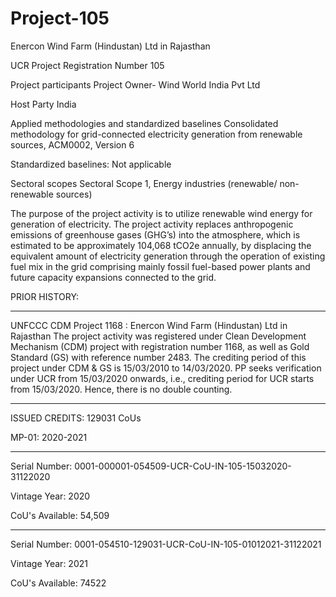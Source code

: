 # Project-105
Enercon Wind Farm (Hindustan) Ltd in Rajasthan

UCR Project Registration Number 105

Project participants Project Owner- Wind World India Pvt Ltd

Host Party India

Applied methodologies and standardized
baselines
Consolidated methodology for grid-connected
electricity generation from renewable sources,
ACM0002, Version 6

Standardized baselines: Not applicable

Sectoral scopes Sectoral Scope 1, Energy industries (renewable/
non-renewable sources)

The purpose of the project activity is to utilize renewable wind energy for generation of electricity. 
The project activity replaces anthropogenic emissions of greenhouse gases (GHG’s) into the atmosphere, 
which is estimated to be approximately 104,068 tCO2e annually, by displacing the equivalent amount of 
electricity generation through the operation of existing fuel mix in the grid comprising mainly fossil fuel-based power plants and future capacity expansions connected to the grid.

PRIOR HISTORY: 
______________
UNFCCC CDM Project 1168 : Enercon Wind Farm (Hindustan) Ltd in Rajasthan
The project activity was registered under Clean Development Mechanism (CDM) project with
registration number 1168, as well as Gold Standard (GS) with reference number 2483. The crediting
period of this project under CDM & GS is 15/03/2010 to 14/03/2020. PP seeks verification under
UCR from 15/03/2020 onwards, i.e., crediting period for UCR starts from 15/03/2020. Hence, there
is no double counting.
___________________
ISSUED CREDITS: 129031 CoUs

MP-01: 2020-2021
_________________________
Serial Number: 0001-000001-054509-UCR-CoU-IN-105-15032020-31122020

Vintage Year: 2020

CoU's Available: 54,509
______________________________________________
Serial Number: 0001-054510-129031-UCR-CoU-IN-105-01012021-31122021

Vintage Year: 2021

CoU's Available: 74522
